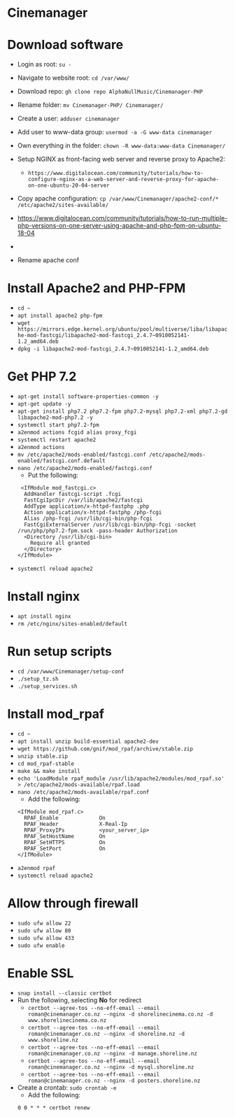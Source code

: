 # Cinemanager

# Download software
- Login as root: `su -`
- Navigate to website root: `cd /var/www/`
- Download repo: `gh clone repo AlphaNullMusic/Cinemanager-PHP`
- Rename folder: `mv Cinemanager-PHP/ Cinemanager/`
- Create a user: `adduser cinemanager`
- Add user to www-data group: `usermod -a -G www-data cinemanager`
- Own everything in the folder: `chown -R www-data:www-data Cinemanager/`

- Setup NGINX as front-facing web server and reverse proxy to Apache2:
  - `https://www.digitalocean.com/community/tutorials/how-to-configure-nginx-as-a-web-server-and-reverse-proxy-for-apache-on-one-ubuntu-20-04-server`


- Copy apache configuration: `cp /var/www/Cinemanager/apache2-conf/* /etc/apache2/sites-available/`
- https://www.digitalocean.com/community/tutorials/how-to-run-multiple-php-versions-on-one-server-using-apache-and-php-fpm-on-ubuntu-18-04
- 
- Rename apache conf

# Install Apache2 and PHP-FPM
- `cd ~`
- `apt install apache2 php-fpm`
- `wget https://mirrors.edge.kernel.org/ubuntu/pool/multiverse/liba/libapache-mod-fastcgi/libapache2-mod-fastcgi_2.4.7~0910052141-1.2_amd64.deb`
- `dpkg -i libapache2-mod-fastcgi_2.4.7~0910052141-1.2_amd64.deb`

# Get PHP 7.2
- `apt-get install software-properties-common -y`
- `apt-get update -y`
- `apt-get install php7.2 php7.2-fpm php7.2-mysql php7.2-xml php7.2-gd libapache2-mod-php7.2 -y`
- `systemctl start php7.2-fpm`
- `a2enmod actions fcgid alias proxy_fcgi`
- `systemctl restart apache2`
- `a2enmod actions`
- `mv /etc/apache2/mods-enabled/fastcgi.conf /etc/apache2/mods-enabled/fastcgi.conf.default`
- `nano /etc/apache2/mods-enabled/fastcgi.conf`
  - Put the following:
  ```
   <IfModule mod_fastcgi.c>
    AddHandler fastcgi-script .fcgi
    FastCgiIpcDir /var/lib/apache2/fastcgi
    AddType application/x-httpd-fastphp .php
    Action application/x-httpd-fastphp /php-fcgi
    Alias /php-fcgi /usr/lib/cgi-bin/php-fcgi
    FastCgiExternalServer /usr/lib/cgi-bin/php-fcgi -socket /run/php/php7.2-fpm.sock -pass-header Authorization
    <Directory /usr/lib/cgi-bin>
      Require all granted
    </Directory>
  </IfModule>
  ```
- `systemctl reload apache2`

# Install nginx
- `apt install nginx`
- `rm /etc/nginx/sites-enabled/default`

# Run setup scripts
- `cd /var/www/Cinemanager/setup-conf`
- `./setup_tz.sh`
- `./setup_services.sh`

# Install mod_rpaf
- `cd ~`
- `apt install unzip build-essential apache2-dev`
- `wget https://github.com/gnif/mod_rpaf/archive/stable.zip`
- `unzip stable.zip`
- `cd mod_rpaf-stable`
- `make && make install`
- `echo 'LoadModule rpaf_module /usr/lib/apache2/modules/mod_rpaf.so' > /etc/apache2/mods-available/rpaf.load`
- `nano /etc/apache2/mods-available/rpaf.conf`
  - Add the following:
  ```
  <IfModule mod_rpaf.c>
    RPAF_Enable             On
    RPAF_Header             X-Real-Ip
    RPAF_ProxyIPs           <your_server_ip>
    RPAF_SetHostName        On
    RPAF_SetHTTPS           On
    RPAF_SetPort            On
  </IfModule>
  ```
- `a2enmod rpaf`
- `systemctl reload apache2`

# Allow through firewall
- `sudo ufw allow 22`
- `sudo ufw allow 80`
- `sudo ufw allow 433`
- `sudo ufw enable`

# Enable SSL
- `snap install --classic certbot`
- Run the following, selecting **No** for redirect
  - `certbot --agree-tos --no-eff-email --email roman@cinemanager.co.nz --nginx -d shorelinecinema.co.nz -d www.shorelinecinema.co.nz`
  - `certbot --agree-tos --no-eff-email --email roman@cinemanager.co.nz --nginx -d shoreline.nz -d www.shoreline.nz`
  - `certbot --agree-tos --no-eff-email --email roman@cinemanager.co.nz --nginx -d manage.shoreline.nz`
  - `certbot --agree-tos --no-eff-email --email roman@cinemanager.co.nz --nginx -d mysql.shoreline.nz`
  - `certbot --agree-tos --no-eff-email --email roman@cinemanager.co.nz --nginx -d posters.shoreline.nz`
- Create a crontab: `sudo crontab -e`
  - Add the following:
  ```
  0 0 * * * certbot renew
  ```
